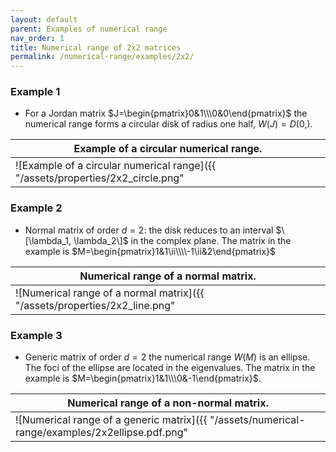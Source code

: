 ```yaml
---
layout: default
parent: Examples of numerical range
nav_order: 1
title: Numerical range of 2x2 matrices
permalink: /numerical-range/examples/2x2/
---
```

### Example 1

  - For a Jordan matrix $J=\begin{pmatrix}0&1\\\0&0\end{pmatrix}$ the
    numerical range forms a circular disk of radius one half, $W(J) =
    D(0,)$.

| Example of a circular numerical range.                               |
| --- |
| ![Example of a circular numerical range]({{ "/assets/properties/2x2_circle.png" | relative_url }}) |

### Example 2

  - Normal matrix of order $d=2$: the disk reduces to an interval
    $\[\lambda_1, \lambda_2\]$ in the complex plane. The matrix in the
    example is $M=\begin{pmatrix}1&1\ii\\\\-1\ii&2\end{pmatrix}$

| Numerical range of a normal matrix.                             |
| --- |
| ![Numerical range of a normal matrix]({{ "/assets/properties/2x2_line.png" | relative_url }}) |

### Example 3

  - Generic matrix of order $d=2$ the numerical range $W(M)$ is an
    ellipse. The foci of the ellipse are located in the eigenvalues. The
    matrix in the example is $M=\begin{pmatrix}1&1\\\0&-1\end{pmatrix}$.

| Numerical range of a non-normal matrix.                                              |
| --- |
| ![Numerical range of a generic matrix]({{ "/assets/numerical-range/examples/2x2ellipse.pdf.png" | relative_url }}) |
